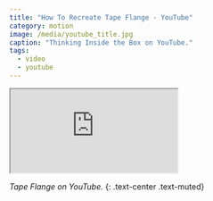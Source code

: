 ```yaml
---
title: "How To Recreate Tape Flange - YouTube"
category: motion
image: /media/youtube_title.jpg
caption: "Thinking Inside the Box on YouTube."
tags:
  - video
  - youtube
---
```


<div class="embed-responsive embed-responsive-16by9">
	<iframe class="embed-responsive-item" src="https://www.youtube.com/embed/Tl5i4kOXMbg"></iframe>
</div>

_Tape Flange on YouTube._
{: .text-center .text-muted}
